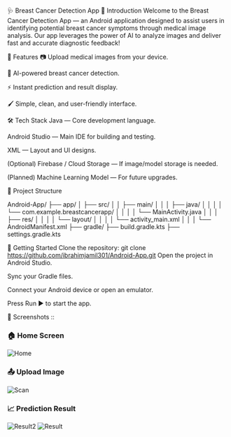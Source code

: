 🩺 Breast Cancer Detection App
📖 Introduction
Welcome to the Breast Cancer Detection App — an Android application designed to assist users in identifying potential breast cancer symptoms through medical image analysis.
Our app leverages the power of AI to analyze images and deliver fast and accurate diagnostic feedback!

🚀 Features
📷 Upload medical images from your device.

🧠 AI-powered breast cancer detection.

⚡ Instant prediction and result display.

🖌️ Simple, clean, and user-friendly interface.

🛠️ Tech Stack
Java — Core development language.

Android Studio — Main IDE for building and testing.

XML — Layout and UI designs.

(Optional) Firebase / Cloud Storage — If image/model storage is needed.

(Planned) Machine Learning Model — For future upgrades.

📂 Project Structure

Android-App/
├── app/
│   ├── src/
│   │   ├── main/
│   │   │   ├── java/
│   │   │   │   └── com.example.breastcancerapp/
│   │   │   │       └── MainActivity.java
│   │   │   ├── res/
│   │   │   │   └── layout/
│   │   │   │       └── activity_main.xml
│   │   │   └── AndroidManifest.xml
├── gradle/
├── build.gradle.kts
├── settings.gradle.kts

📲 Getting Started
Clone the repository:
git clone https://github.com/ibrahimjamil301/Android-App.git
Open the project in Android Studio.

Sync your Gradle files.

Connect your Android device or open an emulator.

Press Run ▶️ to start the app.

📸 Screenshots ::
### 🏠 Home Screen
![Home](https://github.com/user-attachments/assets/de5a95de-e145-4a65-b220-fb950913afb1)

### 📤 Upload Image
![Scan](https://github.com/user-attachments/assets/8b73a620-d480-4148-8fe0-d52115342b5d)

### 📈 Prediction Result


![Result2](https://github.com/user-attachments/assets/3a3b3ba8-fe31-4321-809a-94bd550390ed)
![Result](https://github.com/user-attachments/assets/a511757e-7895-4581-a459-712c1a60bc9b)
